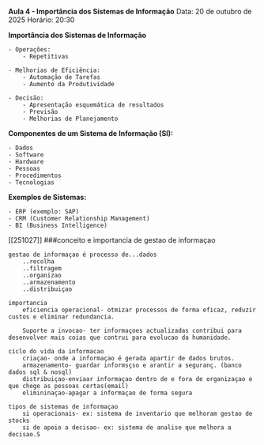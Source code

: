 **Aula 4 - Importância dos Sistemas de Informação** Data: 20 de outubro de 2025 Horário: 20:30

**Importância dos Sistemas de Informação**

	- Operações:
		- Repetitivas
	
	- Melhorias de Eficiência:
		- Automação de Tarefas
		- Aumento da Produtividade

	- Decisão:
		- Apresentação esquemática de resultados
		- Previsão
		- Melhorias de Planejamento

**Componentes de um Sistema de Informação (SI):**

	- Dados
	- Software
	- Hardware
	- Pessoas
	- Procedimentos
	- Tecnologias

**Exemplos de Sistemas:**

	- ERP (exemplo: SAP)
	- CRM (Customer Relationship Management)
	- BI (Business Intelligence)


[[251027]]
###conceito e importancia de gestao de informaçao

	gestao de informaçao é processo de...dados
		..recolha 
		..filtragem 
		..organizao 
		..armazenamento
		..distribuiçao
	
	importancia 
		eficiencia operacional- otmizar processos de forma eficaz, reduzir custos e eliminar redundancia.

		Suporte a invocao- ter informaçoes actualizadas contribui para desenvolver mais coias que contrui para evolucao da humanidade.

	ciclo do vida da informacao
		criaçao- onde a informaçao é gerada apartir de dados brutos.
		armazenamento- guardar informsçso e arantir a seguranç. (banco dados sql & nosql)
		distribuiçao-enviaar informaçao dentro de e fora de organizaçao e que chege as pessoas certas(email)
		elimininaçao-apagar a informaçao de forma segura

	tipos de sistemas de informaçao
		si operacionais- ex: sistema de inventario que melhoram gestao de stocks
		si de apoio a decisao- ex: sistema de analise que melhora a decisao.S







